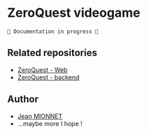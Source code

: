 # ZeroQuest videogame

```
🚧 Documentation in progress 🚧
```

## Related repositories

* [ZeroQuest - Web](https://github.com/JeanM38/zeroquest_web)
* [ZeroQuest - backend](https://github.com/JeanM38/zeroquest_backend)

## Author

* [Jean MIONNET](https://github.com/JeanM38)
* ...maybe more I hope !
